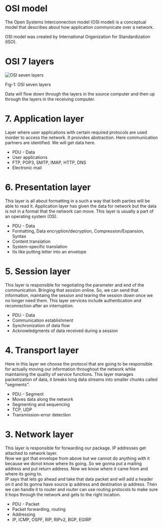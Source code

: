 # OSI model

The Open Systems Interconnection model (OSI model) is a conceptual model that describes about how application communicate over a network.

OSI model was created by International Organization for Standardization (ISO).

# OSI 7 layers

![OSI seven layers](https://upload.wikimedia.org/wikipedia/commons/thumb/9/9d/OSI_Model_v2.svg/476px-OSI_Model_v2.svg.png?20190104111417 "OSI 7 layers")

Fig-1: OSI seven layers

Data will flow down through the layers in the source computer and then up through the layers in the receiving computer.

# 7. Application layer

Layer where user applications with certain required protocols are used inorder to access the network. It proivides abstraction. Here communication partners are identified. We will get data here.

- PDU - Data
- User applications
- FTP, POP3, SMTP, IMAP, HTTP, DNS
- Electronic mail

# 6. Presentation layer

This layer is all about formatting in a such a way that both parties will be able to read it. Application layer has given the data for network but the data is not in a format that the network can move. This layer is usually a part of an operating system (OS).

- PDU - Data
- Formatting, Data encryption/decryption, Compression/Expansion, Syntax
- Content translation
- System-specific translation
- Its like putting letter into an envelope

# 5. Session layer

This layer is responsible for negotiating the parameter and end of the communication. Bringing that session online. So, we can send that information, maintaing the session and tearing the session down once we no longer need them. This layer services include authentication and reconnection after an interruption.

- PDU - Data
- Communication establishment
- Synchronization of data flow
- Acknowledgments of data received during a session

# 4. Transport layer

Here in this layer we choose the protocol that are going to be responsible for actually moving our information throughout the network while maintaining the quality of service functions. This layer manages packetization of data, it breaks long data streams into smaller chunks called "segments".

- PDU - Segment
- Moves data along the network
- Segmenting and sequencing
- TCP, UDP
- Transmission-error detection

# 3. Network layer

This layer is responsible for forwarding our package. IP addresses get attached to network layer. \
Now we got that envelope from above but we cannot do anything with it because we donot know where its going. So we gonna put a mailing address and put return address. Now we know where it came from and where its going to. \
IP says that lets go ahead and take that data packet and will add a header on it and its gonna have source ip address and destination ip address. Then we can handle it to router and router can use routing protocols to make sure it hops through the network and gets to the right location.

- PDU - Packet
- Packet forwarding, routing
- Addressing
- IP, ICMP, OSPF, RIP, RIPv2, BGP, EGIRP

